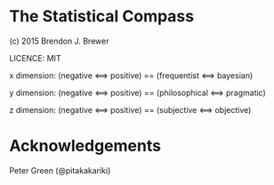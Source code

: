 The Statistical Compass
=======================

(c) 2015 Brendon J. Brewer

LICENCE: MIT

x dimension: (negative <==> positive) == (frequentist <==> bayesian)

y dimension: (negative <==> positive) == (philosophical <==> pragmatic)

z dimension: (negative <==> positive) == (subjective <==> objective)

Acknowledgements
================

Peter Green (@pitakakariki)

